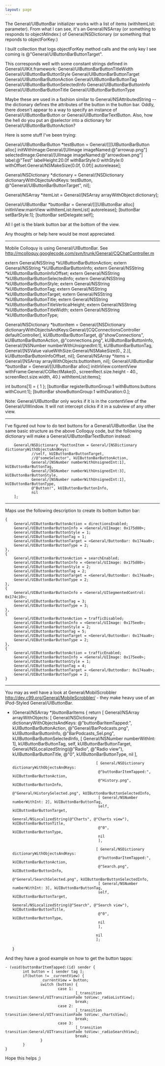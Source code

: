 ```yaml
---
layout: page
---
```




The General/UIButtonBar initializer works with a list of items (withItemList: parameter). From what I can 
see, it's an General/NSArray (or something to responds to objectAtIndex:) of General/NSDictionary (or something 
that reponds to objectForKey:)

I built collection that logs objectForKey method calls and the only key I see coming is 
@"General/UIButtonBarButtonTarget".

This corresponds well with some constant strings defined in General/UIKit.framework:
General/UIButtonBarButtonTitleWidth
General/UIButtonBarButtonStyle
General/UIButtonBarButtonTarget
General/UIButtonBarButtonAction
General/UIButtonBarButtonTag
General/UIButtonBarButtonSelectedInfo
General/UIButtonBarButtonInfo
General/UIButtonBarButtonTitle
General/UIButtonBarButtonType

Maybe these are used in a fashion similar to General/NSAttributedString -- the dictionary defines the 
attributes of the button in the button bar. Oddly, there doesn't appear to a way to specify an 
instance of General/UIButtonBarButton or General/UIButtonBarTextButton. Also, how the hell do you put an 
@selector into a dictionary for General/UIButtonBarButtonAction?

Here is some stuff I've been trying:

General/UIButtonBarButton *testButton = General/[[[UIButtonBarButton alloc] initWithImage:General/[UIImage 
imageNamed:@"arrowup.png"] selectedImage:General/[UIImage imageNamed:@"arrowdown.png"] 
label:@"Test" labelHeight:20.0f withBarStyle:0 withStyle:0 withOffset:General/NSMakeSize(0.0f, 0.0f)] 
autorelease];

General/NSDictionary *dictionary = General/[NSDictionary dictionaryWithObjectsAndKeys:
		testButton, @"General/UIButtonBarButtonTarget",
		nil];

General/NSArray *itemList = General/[NSArray arrayWithObject:dictionary];

General/UIButtonBar *buttonBar = General/[[[UIButtonBar alloc] initInView:mainView withItemList:itemList] 
autorelease];
[buttonBar setBarStyle:1];
[buttonBar setDelegate:self];

All I get is the blank button bar at the bottom of the view.

Any thoughts or help here would be most appreciated.

----

Mobile Colloquy is using General/UIButtonBar. See http://mcolloquy.googlecode.com/svn/trunk/General/CQChatController.m

    
extern General/NSString *kUIButtonBarButtonAction;
extern General/NSString *kUIButtonBarButtonInfo;
extern General/NSString *kUIButtonBarButtonInfoOffset;
extern General/NSString *kUIButtonBarButtonSelectedInfo;
extern General/NSString *kUIButtonBarButtonStyle;
extern General/NSString *kUIButtonBarButtonTag;
extern General/NSString *kUIButtonBarButtonTarget;
extern General/NSString *kUIButtonBarButtonTitle;
extern General/NSString *kUIButtonBarButtonTitleVerticalHeight;
extern General/NSString *kUIButtonBarButtonTitleWidth;
extern General/NSString *kUIButtonBarButtonType;

General/NSDictionary *buttonItem = General/[NSDictionary dictionaryWithObjectsAndKeys:General/[CQConnectionsController defaultController], kUIButtonBarButtonTarget, @"showConnections", kUIButtonBarButtonAction, @"connections.png", kUIButtonBarButtonInfo, General/[NSNumber numberWithUnsignedInt:1], kUIButtonBarButtonTag, General/[NSValue valueWithSize:General/NSMakeSize(0., 2.)], kUIButtonBarButtonInfoOffset, nil];
General/NSArray *items = General/[NSArray arrayWithObjects:buttonItem, nil];
General/UIButtonBar *buttonBar = General/[[UIButtonBar alloc] initInView:contentView withFrame:General/CGRectMake(0., screenRect.size.height - 40., screenRect.size.width, 40.) withItemList:items];

int buttons[1] = { 1 };
[buttonBar registerButtonGroup:1 withButtons:buttons withCount:1];
[buttonBar showButtonGroup:1 withDuration:0.];


Note: General/UIButtonBar only works if it is in the contentView of the General/UIWindow. It will not intercept clicks if it in a subview of any other view.

----
I've figured out how to do text buttons for a General/UIButtonBar.  Use the same basic structure as the above Colloquy code, but the following dictionary will make a General/UIButtonBarTextButton instead:

    

        General/NSDictionary *buttonItem = General/[NSDictionary dictionaryWithObjectsAndKeys:
                //self, kUIButtonBarButtonTarget,
                //@"someSelector", kUIButtonBarButtonAction,
                General/[NSNumber numberWithUnsignedInt:1], kUIButtonBarButtonTag,
                General/[NSNumber numberWithUnsignedInt:3], kUIButtonBarButtonStyle,
                General/[NSNumber numberWithUnsignedInt:1], kUIButtonBarButtonType,
                @"Button!", kUIButtonBarButtonInfo,
                nil
        ];



----
Maps use the following description to create its bottom button bar:

    

    {
        General/UIButtonBarButtonAction = directionsEnabled; 
        General/UIButtonBarButtonInfo = <General/UIImage: 0x175d80>; 
        General/UIButtonBarButtonStyle = 1; 
        General/UIButtonBarButtonTag = 1; 
        General/UIButtonBarButtonTarget = <General/ButtonBar: 0x174aa0>; 
        General/UIButtonBarButtonType = 2; 
    }, 
    {
        General/UIButtonBarButtonAction = searchEnabled; 
        General/UIButtonBarButtonInfo = <General/UIImage: 0x175d80>; 
        General/UIButtonBarButtonStyle = 2; 
        General/UIButtonBarButtonTag = 2; 
        General/UIButtonBarButtonTarget = <General/ButtonBar: 0x174aa0>; 
        General/UIButtonBarButtonType = 2; 
    }, 
    {
        General/UIButtonBarButtonInfo = <General/UISegmentedControl: 0x174c10>; 
        General/UIButtonBarButtonTag = 3; 
        General/UIButtonBarButtonType = 3; 
    }, 
    {
        General/UIButtonBarButtonAction = trafficDisabled; 
        General/UIButtonBarButtonInfo = <General/UIImage: 0x175ee0>; 
        General/UIButtonBarButtonStyle = 2; 
        General/UIButtonBarButtonTag = 5; 
        General/UIButtonBarButtonTarget = <General/ButtonBar: 0x174aa0>; 
        General/UIButtonBarButtonType = 2; 
    }, 
    {
        General/UIButtonBarButtonAction = trafficEnabled; 
        General/UIButtonBarButtonInfo = <General/UIImage: 0x175ee0>; 
        General/UIButtonBarButtonStyle = 1; 
        General/UIButtonBarButtonTag = 4; 
        General/UIButtonBarButtonTarget = <General/ButtonBar: 0x174aa0>; 
        General/UIButtonBarButtonType = 2; 
    }



----
You may as well have a look at General/MobilScrobbler http://dev.c99.org/General/MobileScrobbler/ - they make heavy use of an iPod-Styled General/UIButtonBar.

    

- (General/NSArray *)buttonBarItems {
	        return [ General/NSArray arrayWithObjects:
	                                        [ General/NSDictionary dictionaryWithObjectsAndKeys:
	                                         @"buttonBarItemTapped:", kUIButtonBarButtonAction,
	                                         @"General/BarPodcasts.png", kUIButtonBarButtonInfo,
	                                         @"BarPodcasts_Sel.png", kUIButtonBarButtonSelectedInfo,
	                                         [ General/NSNumber numberWithInt: 1], kUIButtonBarButtonTag,
	                                         self, kUIButtonBarButtonTarget,
	                                         General/NSLocalizedString(@"Radio", @"Radio view"), kUIButtonBarButtonTitle,
	                                         @"0", kUIButtonBarButtonType,
	                                         nil 
	                                         ],
	                                       
	                                        [ General/NSDictionary dictionaryWithObjectsAndKeys:
	                                         @"buttonBarItemTapped:", kUIButtonBarButtonAction,
	                                         @"History.png", kUIButtonBarButtonInfo,
	                                         @"General/HistorySelected.png", kUIButtonBarButtonSelectedInfo,
	                                         [ General/NSNumber numberWithInt: 2], kUIButtonBarButtonTag,
	                                         self, kUIButtonBarButtonTarget,
	                                         General/NSLocalizedString(@"Charts", @"Charts view"), kUIButtonBarButtonTitle,
	                                         @"0", kUIButtonBarButtonType,
	                                         nil 
	                                         ],
	                                       
	                                        [ General/NSDictionary dictionaryWithObjectsAndKeys:
	                                         @"buttonBarItemTapped:", kUIButtonBarButtonAction,
	                                         @"Search.png", kUIButtonBarButtonInfo,
	                                         @"General/SearchSelected.png", kUIButtonBarButtonSelectedInfo,
	                                         [ General/NSNumber numberWithInt: 3], kUIButtonBarButtonTag,
	                                         self, kUIButtonBarButtonTarget,
	                                         General/NSLocalizedString(@"Search", @"Search view"), kUIButtonBarButtonTitle,
	                                         @"0", kUIButtonBarButtonType,
	                                         nil 
	                                         ],
	                                       
	                                        nil
	                                        ];
	}



And they have a good example on how to get the button tapps:

    

	- (void)buttonBarItemTapped:(id) sender {
	        int button = [ sender tag ];
	        if(button != _currentView) {
	                _currentView = button;         
	                switch (button) {
	                        case 1:
	                                [_transition transition:General/UITransitionFade toView:_radioListView];
	                                break;
	                        case 2:
	                                [_transition transition:General/UITransitionFade toView:_chartsView];
	                                break;
	                        case 3:
	                                [_transition transition:General/UITransitionFade toView:_radioSearchView];
	                                break;
	                }
	        }
	}



Hope this helps ;)